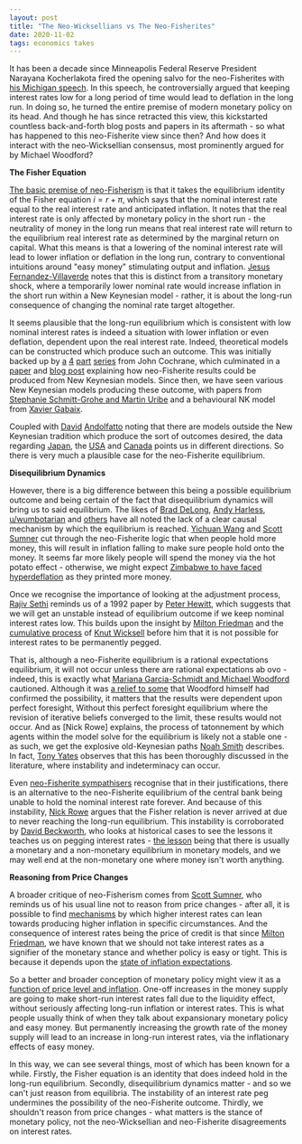 ```yaml
---
layout: post
title: "The Neo-Wicksellians vs The Neo-Fisherites"
date: 2020-11-02
tags: economics takes
---
```


It has been a decade since Minneapolis Federal Reserve President Narayana Kocherlakota fired the opening salvo for the neo-Fisherites with [his Michigan speech](https://www.minneapolisfed.org/speeches/2010/inside-the-fomc). In this speech, he controversially argued that keeping interest rates low for a long period of time would lead to deflation in the long run. In doing so, he turned the entire premise of modern monetary policy on its head. And though he has since retracted this view, this kickstarted countless back-and-forth blog posts and papers in its aftermath - so what has happened to this neo-Fisherite view since then? And how does it interact with the neo-Wicksellian consensus, most prominently argued for by Michael Woodford?

**The Fisher Equation**

[The basic premise of neo-Fisherism](https://www.stlouisfed.org/publications/regional-economist/july-2016/neo-fisherism-a-radical-idea-or-the-most-obvious-solution-to-the-low-inflation-problem) is that it takes the equilibrium identity of the Fisher equation $i = r + \pi$, which says that the nominal interest rate equal to the real interest rate and anticipated inflation. It notes that the real interest rate is only affected by monetary policy in the short run - the neutrality of money in the long run means that real interest rate will return to the equilibrium real interest rate as determined by the marginal return on capital. What this means is that a lowering of the nominal interest rate will lead to lower inflation or deflation in the long run, contrary to conventional intuitions around "easy money" stimulating output and inflation. [Jesus Fernandez-Villaverde](https://economistsview.typepad.com/economistsview/2010/08/jaws-are-hardening.html) notes that this is distinct from a transitory monetary shock, where a temporarily lower nominal rate would increase inflation in the short run within a New Keynesian model - rather, it is about the long-run consequence of changing the nominal rate target altogether.

It seems plausible that the long-run equilibrium which is consistent with low nominal interest rates is indeed a situation with lower inflation or even deflation, dependent upon the real interest rate. Indeed, theoretical models can be constructed which produce such an outcome. This was initially backed up by [a](https://johnhcochrane.blogspot.com/2013/12/what-if-we-got-sign-wrong-on-monetary.html) [4](https://johnhcochrane.blogspot.com/2014/03/the-sign-of-monetary-policy-part-ii.html) [part](https://johnhcochrane.blogspot.com/2014/10/heretics.html) [series](https://johnhcochrane.blogspot.com/2014/10/monetary-policy-with-interest-on.html) from John Cochrane, which culminated in a [paper](https://www.johnhcochrane.com/research-all/monetary-policy-with-interest-on-reserves) and [blog post](https://johnhcochrane.blogspot.com/2014/11/the-neo-fisherian-question.html) explaining how neo-Fisherite results could be produced from New Keynesian models. Since then, we have seen various New Keynesian models producing these outcome, with papers from [Stephanie Schmitt-Grohe and Martin Uribe](http://www.columbia.edu/~mu2166/Making_Contraction/paper.pdf) and a behavioural NK model from [Xavier Gabaix](http://pages.stern.nyu.edu/~xgabaix/papers/brNK.pdf). 

Coupled with [David](http://andolfatto.blogspot.com/2013/01/is-it-time-for-fed-to-raise-its-policy_19.html) [Andolfatto](http://andolfatto.blogspot.com/2013/12/is-qe-lowering-rate-of-inflation.html) noting that there are models outside the New Keynesian tradition which produce the sort of outcomes desired, the data regarding [Japan](https://noahpinionblog.blogspot.com/2013/12/does-qe-cause-deflation.html), the [USA](http://macromarketmusings.blogspot.com/2013/12/taking-model-to-data.html) and [Canada](https://worthwhile.typepad.com/worthwhile_canadian_initi/2013/12/the-effects-of-nominal-interest-rates-on-inflation.html) points us in different directions. So there is very much a plausible case for the neo-Fisherite equilibrium.

**Disequilibrium Dynamics**

However, there is a big difference between this being a possible equilibrium outcome and being certain of the fact that disequilibrium dynamics will bring us to said equilibrium. The likes of [Brad DeLong](https://delong.typepad.com/sdj/2010/08/stephen-williamson-commits-himself-to-cargo-cult-macroeconomics.html), [Andy Harless](http://blog.andyharless.com/2010/08/do-umbrellas-cause-rain.html), [u/wumbotarian](https://np.reddit.com/r/badeconomics/comments/4zui85/the_gold_discussion_sticky_come_ask_questions_and/d6z2c8m/) and [others](https://www.reddit.com/r/badeconomics/comments/5o2554/neofisherism_and_bit_on_ratex_nk_models/) have all noted the lack of a clear causal mechanism by which the equilibrium is reached. [Yichuan Wang](http://synthenomics.blogspot.com/2013/12/why-dynamic-stories-are-important.html) and [Scott Sumner](https://www.themoneyillusion.com/excess-money-lower-rental-cost-or-lower-price/) cut through the neo-Fisherite logic that when people hold more money, this will result in inflation falling to make sure people hold onto the money. It seems far more likely people will spend the money via the hot potato effect - otherwise, we might expect [Zimbabwe to have faced hyperdeflation](https://worthwhile.typepad.com/worthwhile_canadian_initi/2013/12/helicopter-money-does-not-cause-deflation.html) as they printed more money.

Once we recognise the importance of looking at the adjustment process, [Rajiv Sethi](https://rajivsethi.blogspot.com/2010/08/lessons-from-kocherlakota-controversy.html) reminds us of a 1992 paper by [Peter Hewitt](http://www.jstor.org/stable/2138687), which suggests that we will get an unstable instead of equilibrium outcome if we keep nominal interest rates low. This builds upon the insight by [Milton Friedman](https://www.fep.up.pt/docentes/pcosme/CIF_1Ec101_2014/Freedman1968.pdf) and the [cumulative process](https://worthwhile.typepad.com/worthwhile_canadian_initi/2010/08/why-everyone-should-be-forced-to-take-intro-economics.html) of [Knut Wicksell](http://krugman.blogs.nytimes.com/2010/08/27/inflation-and-interest-dynamics/) before him that it is not possible for interest rates to be permanently pegged.

That is, although a neo-Fisherite equilibrium is a rational expectations equilibrium, it will not occur unless there are rational expectations ab ovo - indeed, this is exactly what [Mariana Garcia-Schmidt and Michael Woodford](http://www.columbia.edu/~mw2230/GSW.pdf) cautioned. Although it was [a relief to some](https://johnhcochrane.blogspot.com/2015/07/schmidt-and-woodford-on-neo-fisherian.html) that Woodford himself had confirmed the possibility, it matters that the results were dependent upon perfect foresight, Without this perfect foresight equilibrium where the revision of iterative beliefs converged to the limit, these results would not occur. And as [Nick Rowe] explains, the process of tatonnement by which agents within the model solve for the equilibrium is likely not a stable one - as such, we get the explosive old-Keynesian paths [Noah Smith](https://noahpinionblog.blogspot.com/2015/07/woodford-vs-neo-fisherians.html) describes. In fact, [Tony Yates](https://longandvariable.wordpress.com/2014/04/28/if-the-central-bank-rate-falls-does-inflation-rise-or-fall-the-limits-of-verbal-reasoning/) observes that this has been thoroughly discussed in the literature, where instability and indeterminacy can occur.

Even [neo-Fisherite sympathisers](https://noahpinionblog.blogspot.com/2014/04/the-neo-fisherite-rebellion.html) recognise that in their justifications, there is an alternative to the neo-Fisherite equilibrium of the central bank being unable to hold the nominal interest rate forever. And because of this instability, [Nick Rowe](http://worthwhile.typepad.com/worthwhile_canadian_initi/2010/08/what-standard-monetary-theory-says-about-the-relation-between-nominal-interest-rates-and-inflation.html) argues that the Fisher relation is never arrived at due to never reaching the long-run equilibrium. This instability is corroborated by [David Beckworth](http://macromarketmusings.blogspot.com/2014/04/the-cure-for-neo-fisherism-history.html), who looks at historical cases to see the lessons it teaches us on pegging interest rates - [the lesson](https://rajivsethi.blogspot.com/2010/08/lessons-from-kocherlakota-controversy.html?showComment=1283121748455#c8952394443166180857) being that there is usually a monetary and a non-monetary equilibrium in monetary models, and we may well end at the non-monetary one where money isn't worth anything.

**Reasoning from Price Changes**

A broader critique of neo-Fisherism comes from [Scott Sumner](https://www.themoneyillusion.com/economists-understand-nrfpc-so-why-do-they-get-monetary-policy-wrong/), who reminds us of his usual line not to reason from price changes - after all, it is possible to find [mechanisms](https://stumblingandmumbling.typepad.com/stumbling_and_mumbling/2014/04/interest-rates-inflation-mechanisms.html) by which higher interest rates can lean towards producing higher inflation in specific circumstances. And the consequence of interest rates being the price of credit is that since [Milton Friedman](https://www.themoneyillusion.com/noah-smith-on-the-neo-fisherites/), we have known that we should not take interest rates as a signifier of the monetary stance and whether policy is easy or tight. This is because it depends upon the [state of inflation expectations](https://www.themoneyillusion.com/friedman-on-monetary-policy/).

So a better and broader conception of monetary policy might view it as a [function of price level and inflation](https://www.themoneyillusion.com/neo-fisherism-missing-markets-and-the-identification-problem/). One-off increases in the money supply are going to make short-run interest rates fall due to the liquidity effect, without seriously affecting long-run inflation or interest rates. This is what people usually think of when they talk about expansionary monetary policy and easy money. But permanently increasing the growth rate of the money supply will lead to an increase in long-run interest rates, via the inflationary effects of easy money. 

In this way, we can see several things, most of which has been known for a while. Firstly, the Fisher equation is an identity that does indeed hold in the long-run equilibrium. Secondly, disequilibrium dynamics matter - and so we can't just reason from equilibria. The instability of an interest rate peg undermines the possibility of the neo-Fisherite outcome. Thirdly, we shouldn't reason from price changes - what matters is the stance of monetary policy, not the neo-Wicksellian and neo-Fisherite disagreements on interest rates. 

